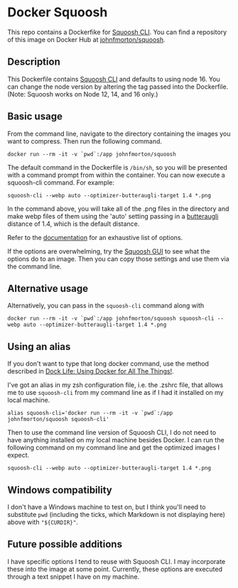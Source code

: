 # Docker Squoosh
This repo contains a Dockerfike for [Squoosh CLI](https://github.com/GoogleChromeLabs/squoosh/tree/dev/cli). You can find a repository of this image on Docker Hub at [johnfmorton/squoosh](https://hub.docker.com/repository/docker/johnfmorton/squoosh).

## Description

This Dockerfile contains [Squoosh CLI](https://github.com/GoogleChromeLabs/squoosh/tree/dev/cli) and defaults to using node 16. You can change the node version by altering the tag passed into the Dockerfile. (Note: Squoosh works on Node 12, 14, and 16 only.)

## Basic usage

From the command line, navigate to the directory containing the images you want to compress. Then run the following command.

```
docker run --rm -it -v `pwd`:/app johnfmorton/squoosh
```

The default command in the Dockerfile is `/bin/sh`, so you will be presented with a command prompt from within the container. You can now execute a squoosh-cli command.  For example:

```
squoosh-cli --webp auto --optimizer-butteraugli-target 1.4 *.png
```

In the command above, you will take all of the .png files in the directory and make webp files of them using the 'auto' setting passing in a [butteraugli](https://github.com/google/butteraugli) distance of 1.4, which is the default distance.

Refer to the [documentation](https://github.com/GoogleChromeLabs/squoosh/tree/dev/cli) for an exhaustive list of options.

If the options are overwhelming, try the [Squoosh GUI](https://squoosh.app/) to see what the options do to an image. Then you can copy those settings and use them via the command line.

## Alternative usage

Alternatively, you can pass in the `squoosh-cli` command along with

```
docker run --rm -it -v `pwd`:/app johnfmorton/squoosh squoosh-cli --webp auto --optimizer-butteraugli-target 1.4 *.png
```

## Using an alias

If you don't want to type that long docker command, use the method described in [Dock Life: Using Docker for All The Things!](https://nystudio107.com/blog/dock-life-using-docker-for-all-the-things).

I've got an alias in my zsh configuration file, i.e. the .zshrc file, that allows me to use `squoosh-cli` from my command line as if I had it installed on my local machine.

```
alias squoosh-cli='docker run --rm -it -v `pwd`:/app johnfmorton/squoosh squoosh-cli'
```

Then to use the command line version of Squoosh CLI, I do not need to have anything installed on my local machine besides Docker. I can run the following command on my command line and get the optimized images I expect.

```
squoosh-cli --webp auto --optimizer-butteraugli-target 1.4 *.png
```

## Windows compatibility

I don't have a Windows machine to test on, but I think you'll need to substitute `pwd` (including the ticks, which Markdown is not displaying here) above with `"${CURDIR}"`.


## Future possible additions

I have specific options I tend to reuse with Squoosh CLI. I may incorporate these into the image at some point. Currently, these options are executed through a text snippet I have on my machine.
